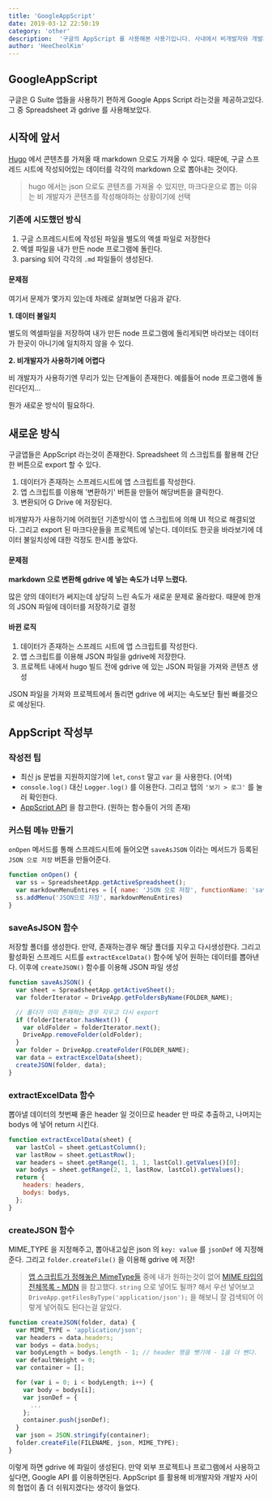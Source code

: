 ```yaml
---
title: 'GoogleAppScript'
date: 2019-03-12 22:50:19
category: 'other'
description:  '구글의 AppScript 를 사용해본 사용기입니다. 사내에서 비개발자와 개발자사이를 엮어주는 좋은 툴이라고 생각되었습니다.'
author: 'HeeCheolKim'
---
```


## GoogleAppScript

구글은 G Suite 앱들을 사용하기 편하게 Google Apps Script 라는것을 제공하고있다. 그 중 Spreadsheet 과 gdrive 를 사용해보았다.

## 시작에 앞서
[Hugo](https://gohugo.io/) 에서 콘텐츠를 가져올 때 markdown 으로도 가져올 수 있다. 때문에, 구글 스프레드 시트에 작성되어있는 데이터를 각각의 markdown 으로 뽑아내는 것이다.

> hugo 에서는 json 으로도 콘텐츠를 가져올 수 있지만, 마크다운으로 뽑는 이유는 비 개발자가 콘텐츠를 작성해야하는 상황이기에 선택

### 기존에 시도했던 방식

1. 구글 스프레드시트에 작성된 파일을 별도의 엑셀 파일로 저장한다
2. 엑셀 파일을 내가 만든 node 프로그램에 돌린다.
3. parsing 되어 각각의 `.md` 파일들이 생성된다.

#### 문제점
여기서 문제가 몇가지 있는데 차례로 살펴보면 다음과 같다.

**1. 데이터 불일치**

별도의 엑셀파일을 저장하여 내가 만든 node 프로그램에 돌리게되면 바라보는 데이터가 한곳이 아니기에 일치하지 않을 수 있다.

**2. 비개발자가 사용하기에 어렵다**

비 개발자가 사용하기엔 무리가 있는 단계들이 존재한다. 예를들어 node 프로그램에 돌린다던지...

뭔가 새로운 방식이 필요하다.

## 새로운 방식

구글앱들은 AppScript 라는것이 존재한다. Spreadsheet 의 스크립트를 활용해 간단한 버튼으로 export 할 수 있다.

1. 데이터가 존재하는 스프레드시트에 앱 스크립트를 작성한다.
2. 앱 스크립트를 이용해 '변환하기' 버튼을 만들어 해당버튼을 클릭한다.
3. 변환되어 G Drive 에 저장된다.

비개발자가 사용하기에 어려웠던 기존방식이 앱 스크립트에 의해 UI 적으로 해결되었다. 그리고 export 된 마크다운들을 프로젝트에 넣는다. 데이터도 한곳을 바라보기에 데이터 불일치성에 대한 걱정도 한시름 놓았다.


#### 문제점

**markdown 으로 변환해 gdrive 에 넣는 속도가 너무 느렸다.**

많은 양의 데이터가 써지는데 상당히 느린 속도가 새로운 문제로 올라왔다. 때문에 한개의 JSON 파일에 데이터를 저장하기로 결정


#### 바뀐 로직

1. 데이터가 존재하는 스프레드 시트에 앱 스크립트를 작성한다.
2. 앱 스크립트를 이용해 JSON 파일을 gdrive에 저장한다.
3. 프로젝트 내에서 hugo 빌드 전에 gdrive 에 있는 JSON 파일을 가져와 콘텐츠 생성

JSON 파일을 가져와 프로젝트에서 돌리면 gdrive 에 써지는 속도보단 훨씬 빠를것으로 예상된다.


## AppScript 작성부

### 작성전 팁

* 최신 js 문법을 지원하지않기에 `let`, `const` 말고 `var` 을 사용한다. (어색)
* `console.log()` 대신 `Logger.log()` 를 이용한다. 그리고 탭의 `'보기 > 로그'` 를 눌러 확인한다.
* [AppScript API](https://developers.google.com/apps-script/reference/) 을 참고한다. (원하는 함수들이 거의 존재)

### 커스텀 메뉴 만들기

`onOpen` 메서드를 통해 스프레드시트에 들어오면 `saveAsJSON` 이라는 메서드가 등록된 `JSON 으로 저장` 버튼을 만들어준다.

```js
function onOpen() {
  var ss = SpreadsheetApp.getActiveSpreadsheet();
  var markdownMenuEntires = [{ name: 'JSON 으로 저장', functionName: 'saveAsJSON' }];
  ss.addMenu('JSON으로 저장', markdownMenuEntires)
}
```

### saveAsJSON 함수

저장할 폴더를 생성한다. 만약, 존재하는경우 해당 폴더를 지우고 다시생성한다. 그리고 활성화된 스프레드 시트를 `extractExcelData()` 함수에 넣어 원하는 데이터를 뽑아낸다. 이후에 `createJSON()` 함수를 이용해 JSON 파일 생성

```js
function saveAsJSON() {
  var sheet = SpreadsheetApp.getActiveSheet();
  var folderIterator = DriveApp.getFoldersByName(FOLDER_NAME);

  // 폴더가 이미 존재하는 경우 지우고 다시 export
  if (folderIterator.hasNext()) {
    var oldFolder = folderIterator.next();
    DriveApp.removeFolder(oldFolder);
  }
  var folder = DriveApp.createFolder(FOLDER_NAME);
  var data = extractExcelData(sheet);
  createJSON(folder, data);
}
```


### extractExcelData 함수

뽑아낼 데이터의 첫번째 줄은 header 일 것이므로 header 만 따로 추출하고, 나머지는 bodys 에 넣어 return 시킨다.

```js
function extractExcelData(sheet) {
  var lastCol = sheet.getLastColumn();
  var lastRow = sheet.getLastRow();
  var headers = sheet.getRange(1, 1, 1, lastCol).getValues()[0];
  var bodys = sheet.getRange(2, 1, lastRow, lastCol).getValues();
  return {
    headers: headers,
    bodys: bodys,
  };
}
```

### createJSON 함수

MIME_TYPE 을 지정해주고, 뽑아내고싶은 json 의 `key: value` 를 `jsonDef` 에 지정해준다. 그리고 `folder.createFile()` 을 이용해 gdrive 에 저장!

> [앱 스크립트가 정해놓은 MimeType들](https://developers.google.com/apps-script/reference/base/mime-type) 중에 내가 원하는것이 없어 [MIME 타입의 전체목록 - MDN](https://developer.mozilla.org/ko/docs/Web/HTTP/Basics_of_HTTP/MIME_types/Complete_list_of_MIME_types) 을 참고했다. `string` 으로 넣어도 될까? 해서 우선 넣어보고 `DriveApp.getFilesByType('application/json');` 을 해보니 잘 검색되어 이렇게 넣어줘도 된다는걸 알았다.

```js
function createJSON(folder, data) {
  var MIME_TYPE = 'application/json';
  var headers = data.headers;
  var bodys = data.bodys;
  var bodyLength = bodys.length - 1; // header 행을 뺏기에 - 1을 더 뺀다.
  var defaultWeight = 0;
  var container = [];

  for (var i = 0; i < bodyLength; i++) {
    var body = bodys[i];
    var jsonDef = {
      ...
    };
    container.push(jsonDef);
  }
  var json = JSON.stringify(container);
  folder.createFile(FILENAME, json, MIME_TYPE);
}
```

이렇게 하면 gdrive 에 파일이 생성된다. 만약 외부 프로젝트나 프로그램에서 사용하고 싶다면, Google API 를 이용하면된다. AppScript 를 활용해 비개발자와 개발자 사이의 협업이 좀 더 쉬워지겠다는 생각이 들었다.
